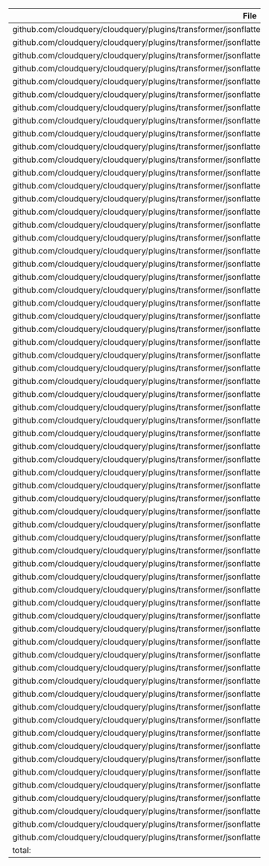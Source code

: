 | File | Function | Coverage |
| --- | --- | --- |
| github.com/cloudquery/cloudquery/plugins/transformer/jsonflattener/client/client.go:49: | Transform | 0.0% |
| github.com/cloudquery/cloudquery/plugins/transformer/jsonflattener/client/client.go:73: | TransformSchema | 0.0% |
| github.com/cloudquery/cloudquery/plugins/transformer/jsonflattener/client/client.go:84: | Close | 0.0% |
| github.com/cloudquery/cloudquery/plugins/transformer/jsonflattener/client/recordupdater/column_builders.go:27: | newColumnBuilders | 75.0% |
| github.com/cloudquery/cloudquery/plugins/transformer/jsonflattener/client/recordupdater/column_builders.go:50: | addRow | 100.0% |
| github.com/cloudquery/cloudquery/plugins/transformer/jsonflattener/client/recordupdater/column_builders.go:57: | build | 71.4% |
| github.com/cloudquery/cloudquery/plugins/transformer/jsonflattener/client/recordupdater/column_builders.go:70: | requireNoUnknownTypes | 75.0% |
| github.com/cloudquery/cloudquery/plugins/transformer/jsonflattener/client/recordupdater/column_builders.go:85: | preprocessRowKeys | 100.0% |
| github.com/cloudquery/cloudquery/plugins/transformer/jsonflattener/client/recordupdater/column_builders.go:100: | choosePreprocessRowKeysFn | 100.0% |
| github.com/cloudquery/cloudquery/plugins/transformer/jsonflattener/client/recordupdater/column_builders.go:132: | preprocessRowKeysFnIdentity | 100.0% |
| github.com/cloudquery/cloudquery/plugins/transformer/jsonflattener/client/recordupdater/column_builders.go:136: | preprocessRowKaysFnSnakeCase | 100.0% |
| github.com/cloudquery/cloudquery/plugins/transformer/jsonflattener/client/recordupdater/column_builders_bool.go:17: | NewBoolColumnsBuilder | 100.0% |
| github.com/cloudquery/cloudquery/plugins/transformer/jsonflattener/client/recordupdater/column_builders_bool.go:28: | addRow | 80.0% |
| github.com/cloudquery/cloudquery/plugins/transformer/jsonflattener/client/recordupdater/column_builders_bool.go:45: | build | 100.0% |
| github.com/cloudquery/cloudquery/plugins/transformer/jsonflattener/client/recordupdater/column_builders_bool.go:52: | buildBoolColumn | 75.0% |
| github.com/cloudquery/cloudquery/plugins/transformer/jsonflattener/client/recordupdater/column_builders_float64.go:17: | NewFloat64ColumnsBuilder | 83.3% |
| github.com/cloudquery/cloudquery/plugins/transformer/jsonflattener/client/recordupdater/column_builders_float64.go:28: | addRow | 40.0% |
| github.com/cloudquery/cloudquery/plugins/transformer/jsonflattener/client/recordupdater/column_builders_float64.go:45: | build | 66.7% |
| github.com/cloudquery/cloudquery/plugins/transformer/jsonflattener/client/recordupdater/column_builders_float64.go:52: | buildFloat64Column | 0.0% |
| github.com/cloudquery/cloudquery/plugins/transformer/jsonflattener/client/recordupdater/column_builders_int64.go:17: | NewInt64ColumnsBuilder | 100.0% |
| github.com/cloudquery/cloudquery/plugins/transformer/jsonflattener/client/recordupdater/column_builders_int64.go:28: | addRow | 81.8% |
| github.com/cloudquery/cloudquery/plugins/transformer/jsonflattener/client/recordupdater/column_builders_int64.go:46: | build | 100.0% |
| github.com/cloudquery/cloudquery/plugins/transformer/jsonflattener/client/recordupdater/column_builders_int64.go:53: | buildInt64Column | 75.0% |
| github.com/cloudquery/cloudquery/plugins/transformer/jsonflattener/client/recordupdater/column_builders_json.go:16: | NewJSONColumnsBuilder | 100.0% |
| github.com/cloudquery/cloudquery/plugins/transformer/jsonflattener/client/recordupdater/column_builders_json.go:27: | addRow | 77.8% |
| github.com/cloudquery/cloudquery/plugins/transformer/jsonflattener/client/recordupdater/column_builders_json.go:42: | build | 100.0% |
| github.com/cloudquery/cloudquery/plugins/transformer/jsonflattener/client/recordupdater/column_builders_json.go:49: | buildJSONColumn | 100.0% |
| github.com/cloudquery/cloudquery/plugins/transformer/jsonflattener/client/recordupdater/column_builders_timestamp.go:19: | NewTimestampColumnsBuilder | 100.0% |
| github.com/cloudquery/cloudquery/plugins/transformer/jsonflattener/client/recordupdater/column_builders_timestamp.go:30: | addRow | 86.7% |
| github.com/cloudquery/cloudquery/plugins/transformer/jsonflattener/client/recordupdater/column_builders_timestamp.go:71: | build | 100.0% |
| github.com/cloudquery/cloudquery/plugins/transformer/jsonflattener/client/recordupdater/column_builders_timestamp.go:78: | buildTimestampColumn | 72.7% |
| github.com/cloudquery/cloudquery/plugins/transformer/jsonflattener/client/recordupdater/column_builders_utf8.go:17: | NewUTF8ColumnsBuilder | 100.0% |
| github.com/cloudquery/cloudquery/plugins/transformer/jsonflattener/client/recordupdater/column_builders_utf8.go:28: | addRow | 100.0% |
| github.com/cloudquery/cloudquery/plugins/transformer/jsonflattener/client/recordupdater/column_builders_utf8.go:45: | build | 100.0% |
| github.com/cloudquery/cloudquery/plugins/transformer/jsonflattener/client/recordupdater/column_builders_utf8.go:52: | buildUTF8Column | 100.0% |
| github.com/cloudquery/cloudquery/plugins/transformer/jsonflattener/client/recordupdater/column_builders_uuid.go:16: | NewUUIDColumnsBuilder | 100.0% |
| github.com/cloudquery/cloudquery/plugins/transformer/jsonflattener/client/recordupdater/column_builders_uuid.go:27: | addRow | 80.0% |
| github.com/cloudquery/cloudquery/plugins/transformer/jsonflattener/client/recordupdater/column_builders_uuid.go:44: | build | 66.7% |
| github.com/cloudquery/cloudquery/plugins/transformer/jsonflattener/client/recordupdater/column_builders_uuid.go:51: | buildUUIDColumn | 80.0% |
| github.com/cloudquery/cloudquery/plugins/transformer/jsonflattener/client/recordupdater/record_updater.go:25: | New | 100.0% |
| github.com/cloudquery/cloudquery/plugins/transformer/jsonflattener/client/recordupdater/record_updater.go:36: | FlattenJSONFields | 74.1% |
| github.com/cloudquery/cloudquery/plugins/transformer/jsonflattener/client/recordupdater/record_updater.go:80: | countNewColumns | 100.0% |
| github.com/cloudquery/cloudquery/plugins/transformer/jsonflattener/client/recordupdater/record_updater.go:88: | buildAllNewColumns | 90.9% |
| github.com/cloudquery/cloudquery/plugins/transformer/jsonflattener/client/recordupdater/record_updater.go:110: | buildNewColumnsFromColumn | 78.9% |
| github.com/cloudquery/cloudquery/plugins/transformer/jsonflattener/client/recordupdater/record_updater.go:144: | preprocessRow | 45.5% |
| github.com/cloudquery/cloudquery/plugins/transformer/jsonflattener/client/recordupdater/record_updater.go:167: | preprocessTypeSchema | 91.7% |
| github.com/cloudquery/cloudquery/plugins/transformer/jsonflattener/client/schemaupdater/schema_updater.go:30: | New | 100.0% |
| github.com/cloudquery/cloudquery/plugins/transformer/jsonflattener/client/schemaupdater/schema_updater.go:34: | AddJSONFlattenedFields | 84.6% |
| github.com/cloudquery/cloudquery/plugins/transformer/jsonflattener/client/schemaupdater/schema_updater.go:60: | uniqueName | 80.0% |
| github.com/cloudquery/cloudquery/plugins/transformer/jsonflattener/client/schemaupdater/schema_updater.go:69: | typeFromString | 44.4% |
| github.com/cloudquery/cloudquery/plugins/transformer/jsonflattener/client/spec/spec.go:7: | SetDefaults | 100.0% |
| github.com/cloudquery/cloudquery/plugins/transformer/jsonflattener/client/spec/spec.go:13: | Validate | 0.0% |
| github.com/cloudquery/cloudquery/plugins/transformer/jsonflattener/client/tablematcher/table_matcher.go:23: | New | 100.0% |
| github.com/cloudquery/cloudquery/plugins/transformer/jsonflattener/client/tablematcher/table_matcher.go:30: | isTableMatch | 88.9% |
| github.com/cloudquery/cloudquery/plugins/transformer/jsonflattener/client/tablematcher/table_matcher.go:45: | IsSchemasTableMatch | 100.0% |
| github.com/cloudquery/cloudquery/plugins/transformer/jsonflattener/client/transformers/transformers.go:22: | NewFromSpec | 100.0% |
| github.com/cloudquery/cloudquery/plugins/transformer/jsonflattener/client/transformers/transformers.go:31: | Transform | 66.7% |
| github.com/cloudquery/cloudquery/plugins/transformer/jsonflattener/client/transformers/transformers.go:45: | TransformSchema | 0.0% |
| github.com/cloudquery/cloudquery/plugins/transformer/jsonflattener/client/transformers/transformers.go:62: | FlattenJSONFields | 80.0% |
| github.com/cloudquery/cloudquery/plugins/transformer/jsonflattener/client/transformers/transformers.go:72: | transformSchema | 20.0% |
| github.com/cloudquery/cloudquery/plugins/transformer/jsonflattener/client/transformers/transformers.go:82: | makeEmptyRecord | 0.0% |
| github.com/cloudquery/cloudquery/plugins/transformer/jsonflattener/client/util/util.go:7: | SortedKeys | 100.0% |
| github.com/cloudquery/cloudquery/plugins/transformer/jsonflattener/main.go:13: | main | 0.0% |
| total: | (statements) | 72.2% |
